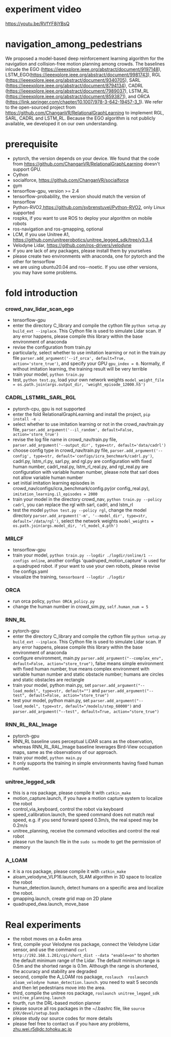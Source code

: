 # experiment video
https://youtu.be/RVfYF8jYBsQ

# navigation_among_pedestrians
We proposed a model-based deep reinforcement learning algorithm for the navigation and collision-free motion planning among crowds. The baselines inlcude the EGO (https://ieeexplore.ieee.org/abstract/document/9197148), LSTM_EGO(https://ieeexplore.ieee.org/abstract/document/9981743), RGL (https://ieeexplore.ieee.org/abstract/document/9340705), SARL (https://ieeexplore.ieee.org/abstract/document/8794134), CADRL (https://ieeexplore.ieee.org/abstract/document/7989037), LSTM_RL (https://ieeexplore.ieee.org/abstract/document/8593871), and ORCA (https://link.springer.com/chapter/10.1007/978-3-642-19457-3_1). We refer to the open-sourced project from https://github.com/ChanganVR/RelationalGraphLearning to implement RGL, SARL, CADRL and LSTM_RL. Because the EGO algorithm is not publicly available, we developed it on our own understanding.

# prerequisite
- pytorch, the version depends on your device. We found that the code from https://github.com/ChanganVR/RelationalGraphLearning doesn't support GPU.
- Cython
- socialforce, https://github.com/ChanganVR/socialforce
- gym
- tensorflow-gpu, version >= 2.4
- tensorflow-probability, the version should match the version of tensorflow
- Python-RVO2,https://github.com/sybrenstuvel/Python-RVO2, only Linux supported
- rospks, if you want to use ROS to deploy your algorithm on mobile robots
- ros-navigation and ros-gmapping, optional
- LCM, if you use Unitree A1, https://github.com/unitreerobotics/unitree_legged_sdk/tree/v3.3.4
- Velodyne Lidar, https://github.com/ros-drivers/velodyne
- if you are lack of any packages, please install them by yourselves
- please create two environments with anaconda, one for pytorch and the other for tensorflow
- we are using ubuntu20.04 and ros--noetic. If you use other versions, you may have some problems.

# fold introduction
### crowd_nav_lidar_scan_ego
- tensorflow-gpu
- enter the directory C_library and compile the cython file
```python setup.py build_ext --inplace```. This Cython file is used to simulate Lidar scan. If any error happens, please compile this library within the base environment of anaconda
- revise the configuration from train.py
- particularly, select whether to use imitation learning or not in the train.py file
```parser.add_argument('--if_orca', default=True, action='store_true')```, and specify your GPU ```gpu_index = 0```. Normally, if without imitation learning, the training result will be very terrible
- train your model, ```python train.py```
- test, ```python test.py```, load your own network weights ```model_weight_file = os.path.join(args.output_dir, 'weight_episode_12000.h5')```

### CADRL_LSTMRL_SARL_RGL
- pytorch-cpu, gpu is not supported
- enter the fold RelationalGraphLearning and install the project, ```pip install -e .```
- select whether to use imitation learning or not in the crowd_nav/train.py file, ```parser.add_argument('--il_random', default=False, action='store_true')```
- revise the log file name in crowd_nav/train.py file, ```parser.add_argument('--output_dir', type=str, default='data/cadrl')```
- choose config type in crowd_nav/train.py file, ```parser.add_argument('--config', type=str, default='configs/icra_benchmark/cadrl.py')```,
cadrl.py, lstm_rl.py, sarl.py, and rgl.py are configuration with fixed human number, cadrl_real.py, lstm_rl_real.py, and rgl_real.py are configuration with variable human number, please note that sarl does not allow variable human number
- set initial imitation learning episodes in crowd_nav/configs/icra_benchmark/config.py(or config_real.py), ```imitation_learning.il_episodes = 2000```
- train your model in the directory crowd_nav, ```python train.py --policy cadrl```, you can replace the rgl with sarl, cadrl, and lstm_rl
- test the model ```python test.py --policy rgl```, change the model directory ```parser.add_argument('-m', '--model_dir', type=str, default='/data/rgl')```, select the network weights ```model_weights = os.path.join(args.model_dir, 'rl_model_4.pth')```

### MRLCF
- tensorflow-gpu
- train your model, ```python train.py --logdir ./logdir/online/1 --configs online```, another configs 'quadruped_motion_capture' is used for a quadruped robot. if your want to use your own robots, please revise the configs.yaml
- visualize the training, ```tensorboard --logdir ./logdir```

### ORCA
- run orca policy, ```python ORCA_policy.py```
- change the human number in crowd_sim.py, ```self.human_num = 5```

### RNN_RL
- pytorch-gpu
- enter the directory C_library and compile the cython file
```python setup.py build_ext --inplace```. This Cython file is used to simulate Lidar scan. If any error happens, please compile this library within the base environment of anaconda
- configure environment, main.py ```parser.add_argument("--complex_env", default=False, action="store_true")```, false means simple environment with fixed human number, true means complex environment with variable human number and static obstacle number; humans are circles and static obstacles are rectangle
- train your model, python main.py, set ```parser.add_argument("--load_model", type=str, default="")``` and ```parser.add_argument("--test", default=False, action="store_true")```
- test your model, python main.py, set ```parser.add_argument("--load_model", type=str, default="/models/step_60000")``` and ```parser.add_argument("--test", default=True, action="store_true")```

### RNN_RL_RAL_Image
- pytorch-gpu
- RNN_RL baseline uses perceptual LiDAR scans as the observation, whereas RNN_RL_RAL_Image baseline leverages Bird-View occupation maps, same as the observations of our approach.
- train your model, ```python main.py```
- It only supports the training in simple environments having fixed human number.

### unitree_legged_sdk
- this is a ros package, please compile it with ```catkin_make```
- motion_capture.launch, if you have a motion capture system to localize the robot
- control_via_keyboard, control the robot via keyboard
- speed_calibration.launch, the speed command does not match real speed, e.g. if you send forward speed 0.3m/s, the real speed may be 0.2m/s
- unitree_planning, receive the command velocities and control the real robot
- please run the launch file in the ```sudo su``` mode to get the permission of memory

### A_LOAM
- it is a ros package, please compile it with ```catkin_make```
- aloam_velodyne_VLP16.launch, SLAM algorithm in 3D space to localize the robot
- human_detection.launch, detect humans on a specific area and localize the robot.
- gmapping.launch, create grid map on 2D plane
- quadruped_dwa.launch, move_base

# Real experiments
- the robot moves on a 4x4m area
- first, compile your Velodyne ros package, connect the Velodyne Lidar sensor, and use the command ```curl http://192.168.1.201/cgi/short_dist --data "enable=on"``` to shorten the default minimum range of the Lidar. The default minimum range is 0.5m and the shorted range is 0.1m. Although the range is shortened, the accuracy and stability are degraded
- second, compile the A_LOAM ros package, ```roslauch  roslaunch aloam_velodyne human_detection.launch```. you need to wait 5 seconds and then let pedestrians move into the area.
- third, compile the unitree ros package, ```roslaunch unitree_legged_sdk unitree_planning.launch```
- fourth, run the DRL-based motion planner
- please source all ros packages in the ~/.bashrc file, like ```source XXX/devel/setup.bash```
- please study our source codes for more details
- please feel free to contact us if you have any problems, zhu.wei.r5@dc.tohoku.ac.jp
